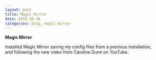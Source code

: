 ```yaml
---
layout: post
title: Magic Mirror
date: 2019-10-14
categories: blog, magic_mirror
---
```


**Magic Mirror**

Installed Magic Mirror saving my config files from a previous installation, and following the new video from Caroline Dunn on YouTube.